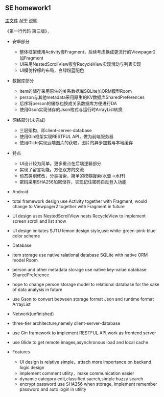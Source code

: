 ## SE homework1
[主文件](https://github.com/gxherror/MutualHelpers/blob/main/app/src/main/java/top/xherror/mutualhelpers/MainActivity.kt)
[APP](https://github.com/gxherror/MutualHelpers/blob/main/app/release/app-release.apk)
[说明](https://xherror.top/post/se/mutual-helpers/)

《第一行代码 第三版》，

- 安卓部分
  - 整体框架使用Activity套Fragment，后续考虑换成更流行的Viewpager2加Fragment
  - UI采用NestedScrollView嵌套RecycleView实现滑动与列表实现
  - UI模仿柠檬的布局，白绿粉蓝配色
- 数据库部分
  - item的储存采用原生的关系数据库SQLite加ORM模型Room
  - person与其他metadata采用原生的KV数据库SharedPreferences
  - 后序将person的储存也换成关系数据库方便进行DA
  - 使用Gson实现储存的Json格式与运行时ArrayList转换
- 网络部分(未完成)
  - 三层架构，即client-server-database
  - 使用Gin框架实现RESTFUL API，做为前端服务器
  - 使用Glide实现远端图片的获取，图片的异步加载与本地缓存


- 特点
  - UI设计较为简单，更多重点在后端逻辑部分
  - 实现了留言功能，方便双方的交流
  - 动态类别修改，分类搜索，简单的模糊搜索(水壶->水杯)
  - 密码采用SHA256加密储存，实现记住密码自动登入功能




- Android
 - total framework design use Activity together with Fragment, would change to Viewpager2 together with Fragment in future 
 - UI design uses NestedScrollView nests RecycleView to implement screen scroll and list show
 - UI design imitates SJTU lemon design style,use white-green-pink-blue color scheme
- Database
 - item storage use native ralational database SQLite with native ORM model Room
 - person and other metadata storage use native key-value database SharedPreference
 - hope to change person storage model to relational database for the sake of data analysis in future
 - use Gson to convert between storage format Json and runtime format ArrayList
- Network(unfinished)
 - three-tier architecture,namely client-server-database
 - use Gin framework to implement RESTFUL API,work as frontend server
 - use Glide to get remote images,asynchronous load and local cache

- Features 
  - UI design is relative simple，attach more importance on backend logic design 
  - implement comment utility，make communication easier 
  - dynamic category edit,classified saerch,simple huzzy search
  - encrypt password use SHA256 when storage, implement remember password and auto login in utility 
